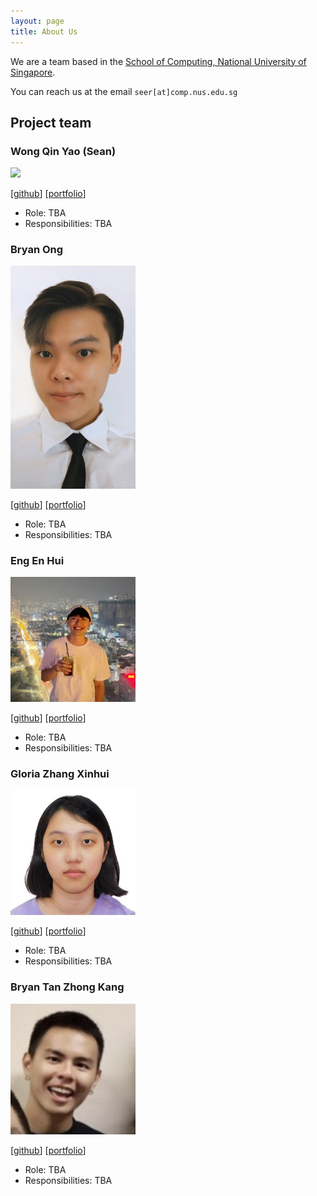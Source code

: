 ```yaml
---
layout: page
title: About Us
---
```


We are a team based in the [School of Computing, National University of Singapore](http://www.comp.nus.edu.sg).

You can reach us at the email `seer[at]comp.nus.edu.sg`

## Project team

### Wong Qin Yao (Sean)

<img src="images/johndoe.png" width="200px">

[[github](https://github.com/johndoe)]
[[portfolio](team/johndoe.md)]

* Role: TBA
* Responsibilities: TBA

### Bryan Ong

<img src="images/bryansendeavour.png" width="200px">

[[github](https://github.com/bryansendeavour)]
[[portfolio](team/bryansendeavour.md)]

* Role: TBA
* Responsibilities: TBA

### Eng En Hui

<img src="images/engenhui1999.png" width="200px">

[[github](https://github.com/engenhui1999)]
[[portfolio](team/engenhui1999.md)]

* Role: TBA
* Responsibilities: TBA

### Gloria Zhang Xinhui

<img src="images/glozxi.png" width="200px">

[[github](https://github.com/glozxi)]
[[portfolio](team/glozxi.md)]

* Role: TBA
* Responsibilities: TBA

### Bryan Tan Zhong Kang

<img src="images/EksdeeeX.png" width="200px">

[[github](https://github.com/EksdeeeX)]
[[portfolio](team/EksdeeeX.md)]

* Role: TBA
* Responsibilities: TBA
